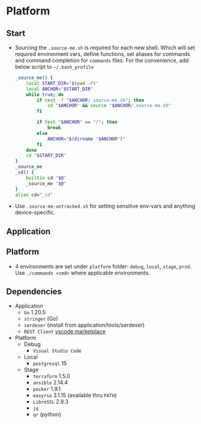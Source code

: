 # Platform

## Start

-   Sourcing the `.source-me.sh` is required for each new shell. Which will set required environment vars, define functions, set aliases for commands and command completion for `commands` files. For the convenience, add below script to `~/.bash_profile`

    ```sh
    _source_me() {
        local START_DIR="$(pwd -P)"
        local ANCHOR="$START_DIR"
        while true; do
            if test -f "$ANCHOR/.source-me.sh"; then
                cd "$ANCHOR" && source "$ANCHOR/.source-me.sh"
            fi

            if test "$ANCHOR" == "/"; then
                break
            else
                ANCHOR="$(dirname "$ANCHOR")"
            fi
        done
        cd "$START_DIR"
    }
    _source_me
    _cd() {
        builtin cd "$@"
        _source_me "$@"
    }
    alias cd="_cd"
    ```

-   Use `.source-me-untracked.sh` for setting sensitive env-vars and anything device-specific.

## Application

## Platform

-   4 environments are set under `platform` folder: `debug`, `local`, `stage`, `prod`. Use `./commands <cmd>` where applicable environments.

## Dependencies

-   Application
    -   `Go` 1.20.5
    -   `stringer` (Go)
    -   `serdeser` (install from application/tools/serdeser)
    -   `REST Client` [vscode marketplace](https://marketplace.visualstudio.com/items?itemName=humao.rest-client)
-   Platform
    -   Debug
        -   `Visual Studio Code`
    -   Local
        -   `postgresql` 15
    -   Stage
        -   `terraform` 1.5.0
        -   `ansible` 2.14.4
        -   `packer` 1.9.1
        -   `easyrsa` 3.1.15 (available thru `PATH`)
        -   `LibreSSL` 2.8.3
        -   `jq`
        -   `qr` (python)
